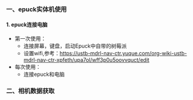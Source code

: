 ###  一、epuck实体机使用
#### 1. epuck连接电脑
- 第一次使用：
    - 连接屏幕，键盘，启动Epuck中自带的树莓派
    - 设置wifi,参考：https://ustb-mdrl-nav-ctr.yuque.com/org-wiki-ustb-mdrl-nav-ctr-xpfeth/upa7ol/wff3p0u5oovvquct/edit
- 每次使用：
    - 连接epuck和电脑

### 二、相机数据获取
